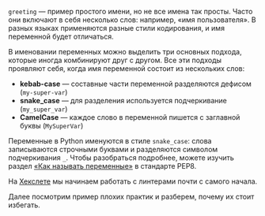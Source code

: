 
`greeting` — пример простого имени, но не все имена так просты. Часто они включают в себя несколько слов: например, «имя пользователя». В разных языках применяются разные стили кодирования, и имя переменной будет отличаться.

В именовании переменных можно выделить три основных подхода, которые иногда комбинируют друг с другом. Все эти подходы проявляют себя, когда имя переменной состоит из нескольких слов:

* **kebab-case** — составные части переменной разделяются дефисом (`my-super-var`)
* **snake\_case** — для разделения используется подчеркивание (`my_super_var`)
* **CamelCase** — каждое слово в переменной пишется с заглавной буквы (`MySuperVar`)

Переменные в Python именуются в стиле `snake_case`: слова записываются строчными буквами и разделяются символом подчеркивания `_`. Чтобы разобраться подробнее, можете изучить раздел [«Как называть переменные»](https://peps.python.org/pep-0008/#naming-conventions) в стандарте PEP8.

На [Хекслете](https://ru.hexlet.io/) мы начинаем работать с линтерами почти с самого начала.

Далее посмотрим пример плохих практик и разберем, почему их стоит избегать.
